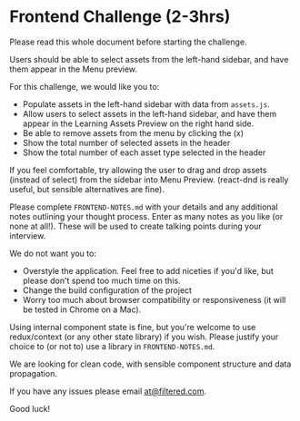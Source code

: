 # Frontend Challenge (2-3hrs)

Please read this whole document before starting the challenge.

Users should be able to select assets from the left-hand sidebar, and have them appear in the Menu preview.

For this challenge, we would like you to:

- Populate assets in the left-hand sidebar with data from `assets.js`.
- Allow users to select assets in the left-hand sidebar, and have them appear in the Learning Assets Preview on the right hand side.
- Be able to remove assets from the menu by clicking the (x)
- Show the total number of selected assets in the header
- Show the total number of each asset type selected in the header

If you feel comfortable, try allowing the user to drag and drop assets (instead of select) from the sidebar into Menu
Preview. (react-dnd is really useful, but sensible alternatives are fine).

Please complete `FRONTEND-NOTES.md` with your details and any additional notes outlining your thought process.
Enter as many notes as you like (or none at all!). These will be used to create talking points during your interview.

We do not want you to:

- Overstyle the application. Feel free to add niceties if you'd like, but please don't spend too much time on this.
- Change the build configuration of the project
- Worry too much about browser compatibility or responsiveness (it will be tested in Chrome on a Mac).

Using internal component state is fine, but you're welcome to use redux/context (or any other state library) if you wish.
Please justify your choice to (or not to) use a library in `FRONTEND-NOTES.md`.

We are looking for clean code, with sensible component structure and data propagation.

If you have any issues please email at@filtered.com.

Good luck!
